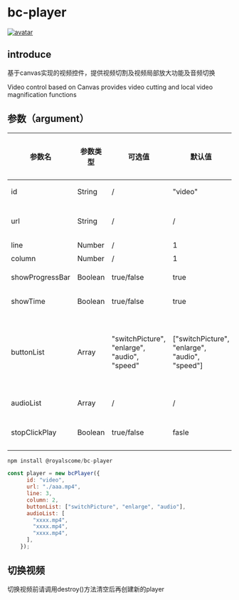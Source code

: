 <!--
 * @Description:
 * @Author: weiyang
 * @Date: 2022-06-29 13:40:41
 * @LastEditors: weiyang
 * @LastEditTime: 2023-03-08 18:39:39
-->

# bc-player

[![avatar](https://img.shields.io/badge/npm-v1.0.0--beta.21-blue)](https://github.com/royalscome/bc-player)<br/>

## introduce

<p>基于canvas实现的视频控件，提供视频切割及视频局部放大功能及音频切换</p>
<p>Video control based on Canvas provides video cutting and local video magnification functions</p>

## 参数（argument）

| 参数名          | 参数类型 | 可选值                                       | 默认值                                         | 是否必传 | 备注                                                                                                          |
| --------------- | -------- | -------------------------------------------- | ---------------------------------------------- | -------- | ------------------------------------------------------------------------------------------------------------- |
| id              | String   | /                                            | "video"                                        | 是       | 容器 id，必须是 id 选择器                                                                                     |
| url             | String   | /                                            | /                                              | 是       | 视频地址，支持 video 标签所支持的所有视频类型                                                                 |
| line            | Number   | /                                            | 1                                              | 否       | 视频所需切割为几行                                                                                            |
| column          | Number   | /                                            | 1                                              | 否       | 视频所需切割为几列                                                                                            |
| showProgressBar | Boolean  | true/false                                   | true                                           | 否       | 是否展示视频进度条，默认展示                                                                                  |
| showTime        | Boolean  | true/false                                   | true                                           | 否       | 是否展示视频时长和当前播放时间，默认展示                                                                      |
| buttonList      | Array    | "switchPicture", "enlarge", "audio", "speed" | ["switchPicture", "enlarge", "audio", "speed"] | 否       | 对应关系：{"switchPicture"："前后画面切换", "enlarge": "画面放大缩小", "audio": "音频切换", "speed": "倍速" } |
| audioList       | Array    | /                                            | /                                              | 否       | 音频源地址，不传即使用视频本身声音                                                                            |
| stopClickPlay   | Boolean  | true/false                                   | fasle                                          | 否       | 是否禁用播放暂停按钮事件，用于 js 控制播放暂停                                                                |

```javascript
npm install @royalscome/bc-player

const player = new bcPlayer({
      id: "video",
      url: "./aaa.mp4",
      line: 3,
      column: 2,
      buttonList: ["switchPicture", "enlarge", "audio"],
      audioList: [
        "xxxx.mp4",
        "xxxx.mp4",
        "xxxx.mp4",
      ],
    });

```

## 切换视频

<p>切换视频前请调用destroy()方法清空后再创建新的player</p>
